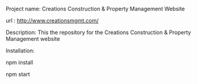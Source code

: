 Project name: Creations Construction & Property Management Website

url : http://www.creationsmgmt.com/

Description: This the repository for the Creations Construction & Property Management website

Installation:

npm install

npm start
